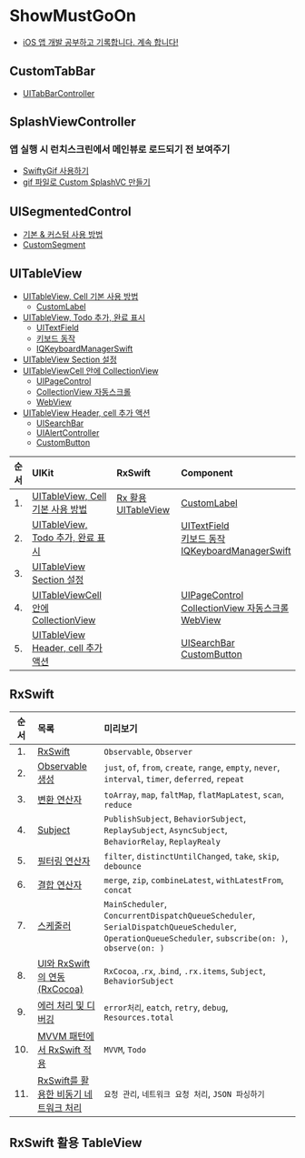 # ShowMustGoOn
- [iOS 앱 개발 공부하고 기록합니다. 계속 합니다!](https://luttoli.notion.site/iOS-35e44c5737824333ad083aa20cda3f5d?pvs=4) 

## CustomTabBar
- [UITabBarController](https://luttoli.notion.site/UITabBarController-6157ff0460724ba9ab1458d0cf845553?pvs=4) 

## SplashViewController
### 앱 실행 시 런치스크린에서 메인뷰로 로드되기 전 보여주기
- [SwiftyGif 사용하기](https://luttoli.notion.site/SwiftyGif-1230f60899b9809d963aee78a98b7218?pvs=4) 
- [gif 파일로 Custom SplashVC 만들기](https://luttoli.notion.site/gif-Custom-SplashVC-1230f60899b980369912d551bba46645?pvs=4) 

## UISegmentedControl
- [기본 & 커스텀 사용 방법](https://luttoli.notion.site/UISegmentedControl-1260f60899b98056afc2e35c8172eef3?pvs=4)
- [CustomSegment](https://luttoli.notion.site/CustomSegment-1590f60899b980ec83bfeeddff8c6872?pvs=4)

## UITableView
- [UITableView, Cell 기본 사용 방법](https://luttoli.notion.site/UITableView-Cell-51f407dc74c1490babe37eecd411a12d?pvs=4)
    - [CustomLabel](https://luttoli.notion.site/CustomLabel-1590f60899b98070a9bdc54119761db1?pvs=4)
- [UITableView, Todo 추가, 완료 표시](https://luttoli.notion.site/UITableView-Todo-1680f60899b9801fb796c36edb287c59?pvs=4)
    - [UITextField](https://luttoli.notion.site/UITextField-61d8a4b9c16a45869c95290bfbfeb67e?pvs=4)
    - [키보드 동작](https://luttoli.notion.site/d6da7564f2824b2ba3f29f79f1888238?pvs=4)
    - [IQKeyboardManagerSwift](https://luttoli.notion.site/IQKeyboardManagerSwift-1640f60899b980cd8a99ed22aab0b3cf?pvs=4)
- [UITableView Section 설정](https://luttoli.notion.site/UITableView-Section-1680f60899b9809f921eeb7b3af51d47?pvs=4)
- [UITableViewCell 안에 CollectionView](https://luttoli.notion.site/UITableViewCell-UICollectionView-1680f60899b980518244d0b70e3a6da6?pvs=4)
    - [UIPageControl](https://luttoli.notion.site/UIPageControl-1380f60899b98017a042e99d09487abc?pvs=4)
    - [CollectionView 자동스크롤](https://luttoli.notion.site/CollectionView-1380f60899b980aca1f4d187c1ca060d?pvs=4)
    - [WebView](https://luttoli.notion.site/WebKit-WebView-dbb909fa1dc34ba4a407193a37b4fdf9?pvs=4)
- [UITableView Header, cell 추가 액션](https://luttoli.notion.site/UITableView-Header-cell-1680f60899b980f9a84bcb6b0d63ba2a?pvs=4)
    - [UISearchBar](https://luttoli.notion.site/UISearchBar-1590f60899b980e1bad3f288d272b945?pvs=4)
    - [UIAlertController](https://luttoli.notion.site/UIAlertController-16b0f60899b98005bf4de152be44cfbb?pvs=4)
    - [CustomButton](https://luttoli.notion.site/CustomButton-1590f60899b980fbb534cd53f043f494?pvs=4)

|순서|UIKit|RxSwift|Component|
|:--|:--|:--|:--|
|1.|[UITableView, Cell 기본 사용 방법](https://luttoli.notion.site/UITableView-Cell-51f407dc74c1490babe37eecd411a12d?pvs=4)|[Rx 활용 UITableView](https://luttoli.notion.site/Rx-UITableView-16a0f60899b98047bb4de16e68278a33?pvs=4)|[CustomLabel](https://luttoli.notion.site/CustomLabel-1590f60899b98070a9bdc54119761db1?pvs=4)|
|2.|[UITableView, Todo 추가, 완료 표시](https://luttoli.notion.site/UITableView-Todo-1680f60899b9801fb796c36edb287c59?pvs=4)| |[UITextField](https://luttoli.notion.site/UITextField-61d8a4b9c16a45869c95290bfbfeb67e?pvs=4)<br />[키보드 동작](https://luttoli.notion.site/d6da7564f2824b2ba3f29f79f1888238?pvs=4)<br />[IQKeyboardManagerSwift](https://luttoli.notion.site/IQKeyboardManagerSwift-1640f60899b980cd8a99ed22aab0b3cf?pvs=4)|
|3.|[UITableView Section 설정](https://luttoli.notion.site/UITableView-Section-1680f60899b9809f921eeb7b3af51d47?pvs=4)| | |
|4.|[UITableViewCell 안에 CollectionView](https://luttoli.notion.site/UITableViewCell-UICollectionView-1680f60899b980518244d0b70e3a6da6?pvs=4)| |[UIPageControl](https://luttoli.notion.site/UIPageControl-1380f60899b98017a042e99d09487abc?pvs=4)<br />[CollectionView 자동스크롤](https://luttoli.notion.site/CollectionView-1380f60899b980aca1f4d187c1ca060d?pvs=4)<br />[WebView](https://luttoli.notion.site/WebKit-WebView-dbb909fa1dc34ba4a407193a37b4fdf9?pvs=4)|
|5.|[UITableView Header, cell 추가 액션](https://luttoli.notion.site/UITableView-Header-cell-1680f60899b980f9a84bcb6b0d63ba2a?pvs=4)| |[UISearchBar](https://luttoli.notion.site/UISearchBar-1590f60899b980e1bad3f288d272b945?pvs=4)<br />[CustomButton](https://luttoli.notion.site/CustomButton-1590f60899b980fbb534cd53f043f494?pvs=4)|


## RxSwift
|순서|목록|미리보기|
|:-:|:--|:--|
|1.|[RxSwift](https://luttoli.notion.site/RxSwift-15f0f60899b980e0a161cb9a8a01ac30?pvs=4)|`Observable`, `Observer`|
|2.|[Observable 생성](https://luttoli.notion.site/Observable-Observer-15f0f60899b980e7a73cd7d639a22b8f?pvs=4)|`just`, `of`, `from`, `create`, `range`, `empty`, `never`, `interval`, `timer`, `deferred`, `repeat`|
|3.|[변환 연산자](https://luttoli.notion.site/15f0f60899b98034a5a9e4bcc34f6dae?pvs=4)|`toArray`, `map`, `faltMap`, `flatMapLatest`, `scan`, `reduce`|
|4.|[Subject](https://luttoli.notion.site/Subject-15f0f60899b98062ab1dc7fad4a025f6?pvs=4)|`PublishSubject`, `BehaviorSubject`, `ReplaySubject`, `AsyncSubject`, `BehaviorRelay`, `ReplayRealy`|
|5.|[필터링 연산자](https://luttoli.notion.site/15f0f60899b9802ebdb8edea9e61072a?pvs=4)|`filter`, `distinctUntilChanged`, `take`, `skip`, `debounce`|
|6.|[결합 연산자](https://luttoli.notion.site/15f0f60899b980b3a2b8e3bd699785a2?pvs=4)|`merge`, `zip`, `combineLatest`, `withLatestFrom`, `concat`|
|7.|[스케줄러](https://luttoli.notion.site/15f0f60899b980ad8d3fde89604b1f15?pvs=4)|`MainScheduler`, `ConcurrentDispatchQueueScheduler`, `SerialDispatchQueueScheduler`, `OperationQueueScheduler`, `subscribe(on: )`, `observe(on: )`|
|8.|[UI와 RxSwift의 연동(RxCocoa)](https://luttoli.notion.site/UI-RxSwift-RxCocoa-15f0f60899b980ca81d9d4c5cad3e495?pvs=4)|`RxCocoa`, .`rx`, .`bind`, `.rx.items`, `Subject`, `BehaviorSubject`|
|9.|[에러 처리 및 디버깅](https://luttoli.notion.site/15f0f60899b98041841ec77c0a373683?pvs=4)|`error처리`, `eatch`, `retry`, `debug`, `Resources.total`|
|10.|[MVVM 패턴에서 RxSwift 적용](https://luttoli.notion.site/MVVM-RxSwift-15f0f60899b9806495edccaf7445278f?pvs=4)|`MVVM`, `Todo`|
|11.|[RxSwift를 활용한 비동기 네트워크 처리](https://luttoli.notion.site/RxSwift-15f0f60899b980cba777dfe41c626e45?pvs=4)|`요청 관리`, `네트워크 요청 처리`, `JSON 파싱하기`|

## RxSwift 활용 TableView

